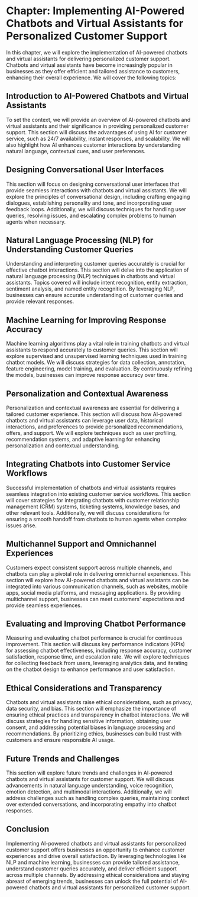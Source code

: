 Chapter: Implementing AI-Powered Chatbots and Virtual Assistants for Personalized Customer Support
==================================================================================================

In this chapter, we will explore the implementation of AI-powered chatbots and virtual assistants for delivering personalized customer support. Chatbots and virtual assistants have become increasingly popular in businesses as they offer efficient and tailored assistance to customers, enhancing their overall experience. We will cover the following topics:

Introduction to AI-Powered Chatbots and Virtual Assistants
----------------------------------------------------------

To set the context, we will provide an overview of AI-powered chatbots and virtual assistants and their significance in providing personalized customer support. This section will discuss the advantages of using AI for customer service, such as 24/7 availability, instant responses, and scalability. We will also highlight how AI enhances customer interactions by understanding natural language, contextual cues, and user preferences.

Designing Conversational User Interfaces
----------------------------------------

This section will focus on designing conversational user interfaces that provide seamless interactions with chatbots and virtual assistants. We will explore the principles of conversational design, including crafting engaging dialogues, establishing personality and tone, and incorporating user feedback loops. Additionally, we will discuss techniques for handling user queries, resolving issues, and escalating complex problems to human agents when necessary.

Natural Language Processing (NLP) for Understanding Customer Queries
--------------------------------------------------------------------

Understanding and interpreting customer queries accurately is crucial for effective chatbot interactions. This section will delve into the application of natural language processing (NLP) techniques in chatbots and virtual assistants. Topics covered will include intent recognition, entity extraction, sentiment analysis, and named entity recognition. By leveraging NLP, businesses can ensure accurate understanding of customer queries and provide relevant responses.

Machine Learning for Improving Response Accuracy
------------------------------------------------

Machine learning algorithms play a vital role in training chatbots and virtual assistants to respond accurately to customer queries. This section will explore supervised and unsupervised learning techniques used in training chatbot models. We will discuss strategies for data collection, annotation, feature engineering, model training, and evaluation. By continuously refining the models, businesses can improve response accuracy over time.

Personalization and Contextual Awareness
----------------------------------------

Personalization and contextual awareness are essential for delivering a tailored customer experience. This section will discuss how AI-powered chatbots and virtual assistants can leverage user data, historical interactions, and preferences to provide personalized recommendations, offers, and support. We will explore techniques such as user profiling, recommendation systems, and adaptive learning for enhancing personalization and contextual understanding.

Integrating Chatbots into Customer Service Workflows
----------------------------------------------------

Successful implementation of chatbots and virtual assistants requires seamless integration into existing customer service workflows. This section will cover strategies for integrating chatbots with customer relationship management (CRM) systems, ticketing systems, knowledge bases, and other relevant tools. Additionally, we will discuss considerations for ensuring a smooth handoff from chatbots to human agents when complex issues arise.

Multichannel Support and Omnichannel Experiences
------------------------------------------------

Customers expect consistent support across multiple channels, and chatbots can play a pivotal role in delivering omnichannel experiences. This section will explore how AI-powered chatbots and virtual assistants can be integrated into various communication channels, such as websites, mobile apps, social media platforms, and messaging applications. By providing multichannel support, businesses can meet customers' expectations and provide seamless experiences.

Evaluating and Improving Chatbot Performance
--------------------------------------------

Measuring and evaluating chatbot performance is crucial for continuous improvement. This section will discuss key performance indicators (KPIs) for assessing chatbot effectiveness, including response accuracy, customer satisfaction, response time, and escalation rate. We will explore techniques for collecting feedback from users, leveraging analytics data, and iterating on the chatbot design to enhance performance and user satisfaction.

Ethical Considerations and Transparency
---------------------------------------

Chatbots and virtual assistants raise ethical considerations, such as privacy, data security, and bias. This section will emphasize the importance of ensuring ethical practices and transparency in chatbot interactions. We will discuss strategies for handling sensitive information, obtaining user consent, and addressing potential biases in language processing and recommendations. By prioritizing ethics, businesses can build trust with customers and ensure responsible AI usage.

Future Trends and Challenges
----------------------------

This section will explore future trends and challenges in AI-powered chatbots and virtual assistants for customer support. We will discuss advancements in natural language understanding, voice recognition, emotion detection, and multimodal interactions. Additionally, we will address challenges such as handling complex queries, maintaining context over extended conversations, and incorporating empathy into chatbot responses.

Conclusion
----------

Implementing AI-powered chatbots and virtual assistants for personalized customer support offers businesses an opportunity to enhance customer experiences and drive overall satisfaction. By leveraging technologies like NLP and machine learning, businesses can provide tailored assistance, understand customer queries accurately, and deliver efficient support across multiple channels. By addressing ethical considerations and staying abreast of emerging trends, businesses can unlock the full potential of AI-powered chatbots and virtual assistants for personalized customer support.

